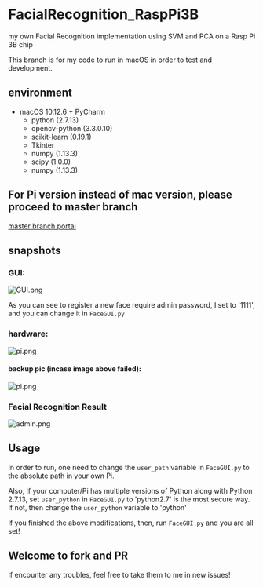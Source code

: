 # FacialRecognition_RaspPi3B

my own Facial Recognition implementation using SVM and PCA on a Rasp Pi 3B chip

This branch is for my code to run in macOS in order to test and development. 

## environment

- macOS 10.12.6 + PyCharm
    - python (2.7.13)
    - opencv-python (3.3.0.10)
    - scikit-learn (0.19.1)
    - Tkinter
    - numpy (1.13.3)
    - scipy (1.0.0)
    - numpy (1.13.3)

## For Pi version instead of mac version, please proceed to master branch

[master branch portal](https://github.com/sgyzetrov/GFacialRecognition_RaspPi3B)

## snapshots

### GUI:

![GUI.png](http://img.blog.csdn.net/20180126143314221)

As you can see to register a new face require admin password, I set to '1111', and you can change it in `FaceGUI.py`

### hardware:

![pi.png](http://img.blog.csdn.net/20180126140958970)
#### backup pic (incase image above failed):
![pi.png](https://i.loli.net/2018/02/10/5a7df1b44dc9c.png)

### Facial Recognition Result

![admin.png](http://img.blog.csdn.net/20180126143531077)

## Usage

In order to run, one need to change the `user_path` variable in `FaceGUI.py` to the absolute path in your own Pi.

Also, If your computer/Pi has multiple versions of Python along with Python 2.7.13, set `user_python` in `FaceGUI.py` to 'python2.7' is the most secure way. If not, then change the `user_python` variable to 'python'

If you finished the above modifications, then, run `FaceGUI.py` and you are all set!

## Welcome to fork and PR

If encounter any troubles, feel free to take them to me in new issues!
